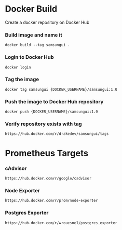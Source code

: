 # Docker Build

Create a docker repository on Docker Hub

### Build image and name it

```
docker build --tag samsungui .
```

### Login to Docker Hub

```
docker login
```

### Tag the image

```
docker tag samsungui {DOCKER_USERNAME}/samsungui:1.0
```

### Push the image to Docker Hub repository

```
docker push {DOCKER_USERNAME}/samsungui:1.0
```

### Verify repository exists with tag

```
https://hub.docker.com/r/drakedev/samsungui/tags
```

# Prometheus Targets

### cAdvisor

```
https://hub.docker.com/r/google/cadvisor
```

### Node Exporter

```
https://hub.docker.com/r/prom/node-exporter
```

### Postgres Exporter

```
https://hub.docker.com/r/wrouesnel/postgres_exporter
```
